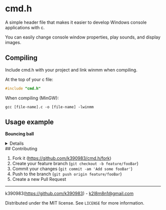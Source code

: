 # cmd.h

A simple header file that makes it easier to develop Windows console applications with c.

You can easily change console window properties, play sounds, and display images.

## Compiling

Include cmd.h with your project and link winmm when compiling.

At the top of your c file:

```c
#include "cmd.h"
```

When compiling (MinGW):

```
gcc [file-name].c -o [file-name] -lwinmm
```

## Usage example

**Bouncing ball**
<details>
main.c:

```c

#include <stdlib.h>
#include <stdio.h>
#include "cmd.h"

int main(void)
{
	int x = 0;
    int y = 0;
	int WIDTH = 50;
	int HEIGHT = 30;
	int xDirection = 0;
	int yDirection = 0;
	int *player = LoadTexture("texture");;

	Startup((WIDTH) * 2, HEIGHT, "test");
	InitCanvas(WIDTH, HEIGHT, 71);

	while(1)
	{
        //Collisions
		if(x == 0)
		{
			xDirection = 0;
		}
		if(x + player[0] == WIDTH)
		{
			xDirection = 1;
		}
		if(y == 0)
		{
			yDirection = 0;
		}
		if(y + player[1] == HEIGHT)
		{
			yDirection = 1;
		}

		//Movement
		if(xDirection == 0)
		{
			x++;
		}
		else
		{
			x--;
		}
		if(yDirection == 0)
		{
			y++;
		}
		else
		{
			y--;
		}

		CleanCanvas(71);
		Draw(player, x, y);
		Display();

		Sleep(10);

	}

}
```

texture:

```
8, 8
99 99 41 41 41 41 99 99 
99 41 41 41 41 41 41 99 
41 41 41 41 41 41 41 41 
41 41 41 41 41 41 41 40 
41 41 41 41 41 41 40 40 
40 40 41 41 40 40 40 40 
99 40 40 40 40 40 40 99 
99 99 40 40 40 40 99 99 
```
</details>
## Contributing

1. Fork it (<https://github.com/k390983/cmd.h/fork>)
2. Create your feature branch (`git checkout -b feature/fooBar`)
3. Commit your changes (`git commit -am 'Add some fooBar'`)
4. Push to the branch (`git push origin feature/fooBar`)
5. Create a new Pull Request

----

k390983(https://github.com/k390983) - k2l8m8n1@gmail.com

 Distributed under the MIT license. See `LICENSE` for more information. 